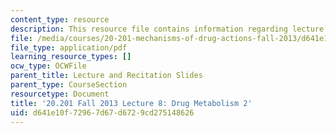 ```yaml
---
content_type: resource
description: This resource file contains information regarding lecture 8.
file: /media/courses/20-201-mechanisms-of-drug-actions-fall-2013/d641e10f72967d67d6729cd275148626_MIT20_201F13_L8_dmeta2.pdf
file_type: application/pdf
learning_resource_types: []
ocw_type: OCWFile
parent_title: Lecture and Recitation Slides
parent_type: CourseSection
resourcetype: Document
title: '20.201 Fall 2013 Lecture 8: Drug Metabolism 2'
uid: d641e10f-7296-7d67-d672-9cd275148626
---
```

